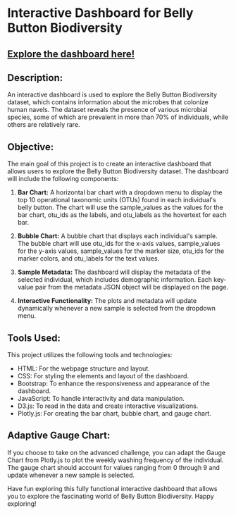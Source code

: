 # **Interactive Dashboard for Belly Button Biodiversity**
## [Explore the dashboard here!](https://robert-z-lehr.github.io/Biodiversity-Exploration-Dashboard/)

## **Description:**
An interactive dashboard is used to explore the Belly Button Biodiversity dataset, which contains information about the microbes that colonize human navels. The dataset reveals the presence of various microbial species, some of which are prevalent in more than 70% of individuals, while others are relatively rare.

## **Objective:**
The main goal of this project is to create an interactive dashboard that allows users to explore the Belly Button Biodiversity dataset. The dashboard will include the following components:

1. **Bar Chart:** A horizontal bar chart with a dropdown menu to display the top 10 operational taxonomic units (OTUs) found in each individual's belly button. The chart will use the sample_values as the values for the bar chart, otu_ids as the labels, and otu_labels as the hovertext for each bar.

2. **Bubble Chart:** A bubble chart that displays each individual's sample. The bubble chart will use otu_ids for the x-axis values, sample_values for the y-axis values, sample_values for the marker size, otu_ids for the marker colors, and otu_labels for the text values.

3. **Sample Metadata:** The dashboard will display the metadata of the selected individual, which includes demographic information. Each key-value pair from the metadata JSON object will be displayed on the page.

4. **Interactive Functionality:** The plots and metadata will update dynamically whenever a new sample is selected from the dropdown menu.

## **Tools Used:**
This project utilizes the following tools and technologies:

- HTML: For the webpage structure and layout.
- CSS: For styling the elements and layout of the dashboard.
- Bootstrap: To enhance the responsiveness and appearance of the dashboard.
- JavaScript: To handle interactivity and data manipulation.
- D3.js: To read in the data and create interactive visualizations.
- Plotly.js: For creating the bar chart, bubble chart, and gauge chart.

## **Adaptive Gauge Chart:**
If you choose to take on the advanced challenge, you can adapt the Gauge Chart from Plotly.js to plot the weekly washing frequency of the individual. The gauge chart should account for values ranging from 0 through 9 and update whenever a new sample is selected.

Have fun exploring this fully functional interactive dashboard that allows you to explore the fascinating world of Belly Button Biodiversity. Happy exploring!
